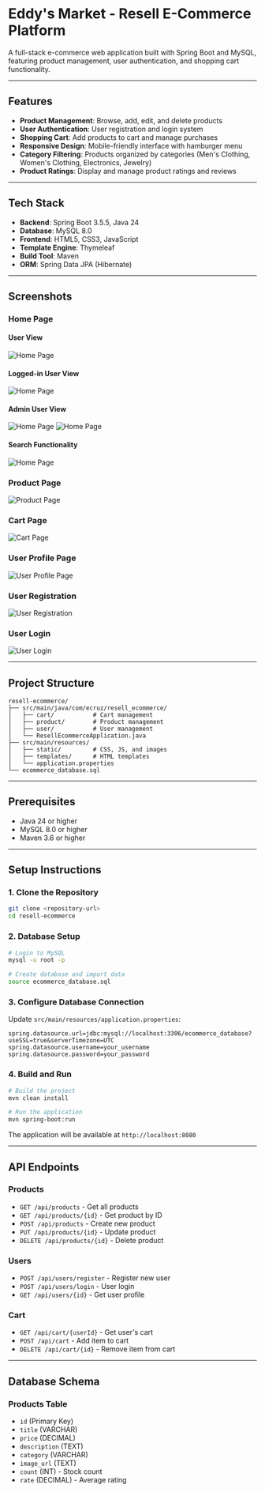 # Eddy's Market - Resell E-Commerce Platform

A full-stack e-commerce web application built with Spring Boot and MySQL, featuring product management, user authentication, and shopping cart functionality.

---
## Features

- **Product Management**: Browse, add, edit, and delete products
- **User Authentication**: User registration and login system
- **Shopping Cart**: Add products to cart and manage purchases
- **Responsive Design**: Mobile-friendly interface with hamburger menu
- **Category Filtering**: Products organized by categories (Men's Clothing, Women's Clothing, Electronics, Jewelry)
- **Product Ratings**: Display and manage product ratings and reviews
---
## Tech Stack

- **Backend**: Spring Boot 3.5.5, Java 24
- **Database**: MySQL 8.0
- **Frontend**: HTML5, CSS3, JavaScript
- **Template Engine**: Thymeleaf
- **Build Tool**: Maven
- **ORM**: Spring Data JPA (Hibernate)
---

## Screenshots
### Home Page
#### User View
![Home Page](readme-assets/product_page01.png)
#### Logged-in User View
![Home Page](readme-assets/user_product_page.png)
#### Admin User View
![Home Page](readme-assets/product_page02.png)
![Home Page](readme-assets/admin_product_page.png)
#### Search Functionality
![Home Page](readme-assets/product_page04.png)
### Product Page
![Product Page](readme-assets/product_details_page.png)
### Cart Page
![Cart Page](readme-assets/cart_page.png)
### User Profile Page
![User Profile Page](readme-assets/user_profile_page.png)
### User Registration
![User Registration](readme-assets/registration_page.png)
### User Login
![User Login](readme-assets/login_page.png)

---
## Project Structure

```
resell-ecommerce/
├── src/main/java/com/ecruz/resell_ecommerce/
│   ├── cart/           # Cart management
│   ├── product/        # Product management
│   ├── user/           # User management
│   └── ResellEcommerceApplication.java
├── src/main/resources/
│   ├── static/         # CSS, JS, and images
│   ├── templates/      # HTML templates
│   └── application.properties
└── ecommerce_database.sql
```

---
## Prerequisites

- Java 24 or higher
- MySQL 8.0 or higher
- Maven 3.6 or higher

---
## Setup Instructions

### 1. Clone the Repository
```bash
git clone <repository-url>
cd resell-ecommerce
```

### 2. Database Setup
```bash
# Login to MySQL
mysql -u root -p

# Create database and import data
source ecommerce_database.sql
```

### 3. Configure Database Connection
Update `src/main/resources/application.properties`:
```properties
spring.datasource.url=jdbc:mysql://localhost:3306/ecommerce_database?useSSL=true&serverTimezone=UTC
spring.datasource.username=your_username
spring.datasource.password=your_password
```

### 4. Build and Run
```bash
# Build the project
mvn clean install

# Run the application
mvn spring-boot:run
```

The application will be available at `http://localhost:8080`

---
## API Endpoints

### Products
- `GET /api/products` - Get all products
- `GET /api/products/{id}` - Get product by ID
- `POST /api/products` - Create new product
- `PUT /api/products/{id}` - Update product
- `DELETE /api/products/{id}` - Delete product

### Users
- `POST /api/users/register` - Register new user
- `POST /api/users/login` - User login
- `GET /api/users/{id}` - Get user profile

### Cart
- `GET /api/cart/{userId}` - Get user's cart
- `POST /api/cart` - Add item to cart
- `DELETE /api/cart/{id}` - Remove item from cart

---
## Database Schema

### Products Table
- `id` (Primary Key)
- `title` (VARCHAR)
- `price` (DECIMAL)
- `description` (TEXT)
- `category` (VARCHAR)
- `image_url` (TEXT)
- `count` (INT) - Stock count
- `rate` (DECIMAL) - Average rating

